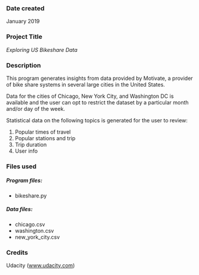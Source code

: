### **Date created**
January 2019

### **Project Title**
*Exploring US Bikeshare Data*

### **Description**
This program generates insights from data provided by Motivate, a provider of bike share systems in several large cities in the United States. 

Data for the cities of Chicago, New York City, and Washington DC is available and the user can opt to restrict the dataset by a particular month and/or day of the week.

Statistical data on the following topics is generated for the user to review:

1. Popular times of travel
2. Popular stations and trip
3. Trip duration
4. User info

### **Files used**
##### Program files:
* bikeshare.py

##### Data files:
* chicago.csv
* washington.csv
* new_york_city.csv

### **Credits**
Udacity (www.udacity.com)

